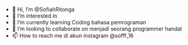 - 👋 Hi, I’m @SofiahRitonga
- 👀 I’m interested in 
- 🌱 I’m currently learning Coding bahasa pemrograman
- 💞️ I’m looking to collaborate on menjadi seorang programmer handal
- 📫 How to reach me di akun instagram @sofff_16

<!---
SofiahRitonga/SofiahRitonga is a ✨ special ✨ repository because its `README.md` (this file) appears on your GitHub profile.
You can click the Preview link to take a look at your changes.
--->
